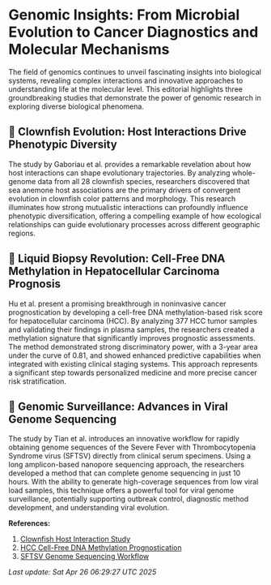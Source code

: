 # Genomic Insights: From Microbial Evolution to Cancer Diagnostics and Molecular Mechanisms

The field of genomics continues to unveil fascinating insights into biological systems, revealing complex interactions and innovative approaches to understanding life at the molecular level. This editorial highlights three groundbreaking studies that demonstrate the power of genomic research in exploring diverse biological phenomena.

## 🧬 Clownfish Evolution: Host Interactions Drive Phenotypic Diversity

The study by Gaboriau et al. provides a remarkable revelation about how host interactions can shape evolutionary trajectories. By analyzing whole-genome data from all 28 clownfish species, researchers discovered that sea anemone host associations are the primary drivers of convergent evolution in clownfish color patterns and morphology. This research illuminates how strong mutualistic interactions can profoundly influence phenotypic diversification, offering a compelling example of how ecological relationships can guide evolutionary processes across different geographic regions.

## 🔬 Liquid Biopsy Revolution: Cell-Free DNA Methylation in Hepatocellular Carcinoma Prognosis

Hu et al. present a promising breakthrough in noninvasive cancer prognostication by developing a cell-free DNA methylation-based risk score for hepatocellular carcinoma (HCC). By analyzing 377 HCC tumor samples and validating their findings in plasma samples, the researchers created a methylation signature that significantly improves prognostic assessments. The method demonstrated strong discriminatory power, with a 3-year area under the curve of 0.81, and showed enhanced predictive capabilities when integrated with existing clinical staging systems. This approach represents a significant step towards personalized medicine and more precise cancer risk stratification.

## 🦠 Genomic Surveillance: Advances in Viral Genome Sequencing

The study by Tian et al. introduces an innovative workflow for rapidly obtaining genome sequences of the Severe Fever with Thrombocytopenia Syndrome virus (SFTSV) directly from clinical serum specimens. Using a long amplicon-based nanopore sequencing approach, the researchers developed a method that can complete genome sequencing in just 10 hours. With the ability to generate high-coverage sequences from low viral load samples, this technique offers a powerful tool for viral genome surveillance, potentially supporting outbreak control, diagnostic method development, and understanding viral evolution.

**References:**

1. [Clownfish Host Interaction Study](https://pubmed.ncbi.nlm.nih.gov/40279387)
2. [HCC Cell-Free DNA Methylation Prognostication](https://pubmed.ncbi.nlm.nih.gov/40279344)
3. [SFTSV Genome Sequencing Workflow](https://pubmed.ncbi.nlm.nih.gov/40279329)

*Last update: Sat Apr 26 06:29:27 UTC 2025*
